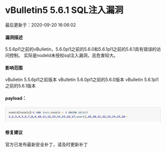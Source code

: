 # vBulletin5 5.6.1 SQL注入漏洞

最后更新于：2020-09-20 16:06:02

#### 漏洞描述

5.5.6pl1之前的vBulletin，5.6.0pl1之前的5.6.0和5.6.1pl1之前的5.6.1具有错误的访问控制。
实际是nodeId未授权sql注入漏洞，且危害较大。

#### 影响范围

vBulletin 5.5.6pl1之前版本
vBulletin 5.6.0pl1之前的5.6.0版本
vBulletin 5.6.1pl1之前的5.6.1版本

#### payload：

![img](vBulletin5%205.6.1%20SQL%E6%B3%A8%E5%85%A5%E6%BC%8F%E6%B4%9E/QQ%E6%88%AA%E5%9B%BE20200920160511.jpg)

#### 修复建议

官方已发布最新安全补丁，请及时更新补丁
